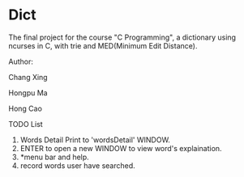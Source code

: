 Dict
====

The final project for the course "C Programming", a dictionary using ncurses in C, with trie and MED(Minimum Edit Distance).

Author:

Chang Xing

Hongpu Ma

Hong Cao

TODO List

1. Words Detail Print to 'wordsDetail' WINDOW.
2. ENTER to open a new WINDOW to view word's explaination.
3. *menu bar and help.
4. record words user have searched.


